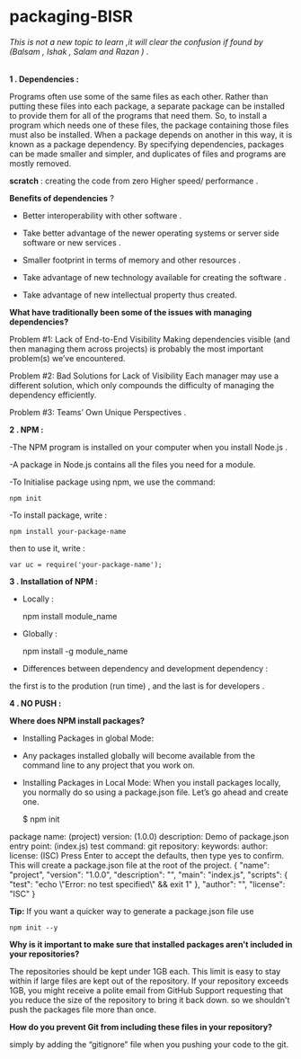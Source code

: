 # packaging-BISR

###### This is not a new topic to learn ,it will clear the confusion if found by (Balsam , Ishak , Salam and Razan ) .

**1 . Dependencies :**

Programs often use some of the same files as each other. Rather than putting these files into each package, a separate package can be installed to provide them for all of the programs that need them. So, to install a program which needs one of these files, the package containing those files must also be installed. When a package depends on another in this way, it is known as a package dependency. By specifying dependencies, packages can be made smaller and simpler, and duplicates of files and programs are mostly removed.

**scratch** : creating the code from zero
Higher speed/ performance .

**Benefits of dependencies** ?

-   Better interoperability with other software .

-   Take better advantage of the newer operating systems or server side software or new services .

-   Smaller footprint in terms of memory and other resources .

-   Take advantage of new technology available for creating the software .

-   Take advantage of new intellectual property thus created.

**What have traditionally been some of the issues with managing dependencies?**

Problem #1: Lack of End-to-End Visibility
Making dependencies visible (and then managing them across projects) is probably the most important problem(s) we’ve encountered.

Problem #2: Bad Solutions for Lack of Visibility
Each manager may use a different solution, which only compounds the difficulty of managing the dependency efficiently.

Problem #3: Teams’ Own Unique Perspectives .

**2 . NPM :**

\-The NPM program is installed on your computer when you install Node.js .

\-A package in Node.js contains all the files you need for a module.

\-To Initialise package using npm, we use the command:

    npm init

\-To install package, write :

    npm install your-package-name

then to use it, write :

    var uc = require('your-package-name');

**3 . Installation of NPM :**

-   Locally :


    npm install module_name

-   Globally :


    npm install -g module_name

-   Differences between dependency and  development dependency :

the first is to the prodution (run time) , and the last is for developers .

**4 . NO PUSH :**

**Where does NPM install packages?**

-   Installing Packages in global Mode:
-   Any packages installed globally will become available from the command line to any project that you work on.

-   Installing Packages in Local Mode:
    When you install packages locally, you normally do so using a package.json file. Let’s go ahead and create one.


    $ npm init

package name: (project)
version: (1.0.0)
description: Demo of package.json
entry point: (index.js)
test command:
git repository:
keywords:
author:
license: (ISC)
Press Enter to accept the defaults, then type yes to confirm. This will create a package.json file at the root of the project.
{
"name": "project",
"version": "1.0.0",
"description": "",
"main": "index.js",
"scripts": {
"test": "echo \\"Error: no test specified\\" && exit 1"
},
"author": "",
"license": "ISC"
}

**Tip:** If you want a quicker way to generate a package.json file use

    npm init --y

**Why is it important to make sure that installed packages aren't included in your repositories?**

The repositories should be kept under 1GB each. This limit is easy to stay within if large files are kept out of the repository. If your repository exceeds 1GB, you might receive a polite email from GitHub Support requesting that you reduce the size of the repository to bring it back down.
so we shouldn't push the packages file more than once.

**How do you prevent Git from including these files in your repository?**

simply by adding the “gitignore” file when you pushing your code to the git.

